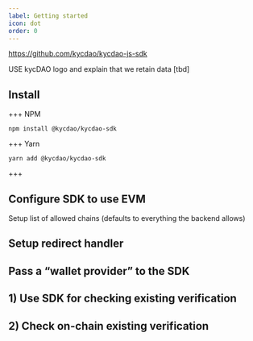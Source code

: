 ```yaml
---
label: Getting started
icon: dot
order: 0
---
```


https://github.com/kycdao/kycdao-js-sdk

USE kycDAO logo and explain that we retain data [tbd]

## Install

+++ NPM

```
npm install @kycdao/kycdao-sdk
```

+++ Yarn

```
yarn add @kycdao/kycdao-sdk
```

+++

## Configure SDK to use EVM

Setup list of allowed chains (defaults to everything the backend allows)

## Setup redirect handler

## Pass a “wallet provider” to the SDK

## 1) Use SDK for checking existing verification
## 2) Check on-chain existing verification